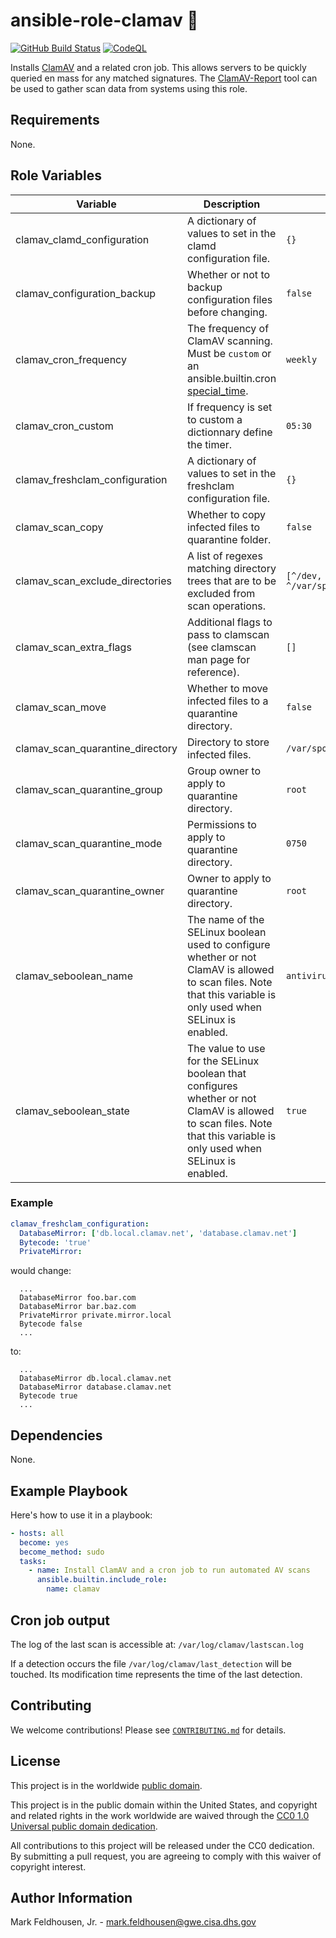 # ansible-role-clamav 🦪 #

[![GitHub Build Status](https://github.com/cisagov/ansible-role-clamav/workflows/build/badge.svg)](https://github.com/cisagov/ansible-role-clamav/actions)
[![CodeQL](https://github.com/cisagov/ansible-role-clamav/workflows/CodeQL/badge.svg)](https://github.com/cisagov/ansible-role-clamav/actions/workflows/codeql-analysis.yml)

Installs [ClamAV](https://www.clamav.net) and a related cron job.
This allows servers to be quickly queried en mass for any matched
signatures.  The
[ClamAV-Report](https://github.com/cisagov/clamav-report) tool can be
used to gather scan data from systems using this role.

## Requirements ##

None.

## Role Variables ##

| Variable | Description | Default | Required |
|----------|-------------|---------|----------|
| clamav_clamd_configuration | A dictionary of values to set in the clamd configuration file. | `{}` | No |
| clamav_configuration_backup | Whether or not to backup configuration files before changing. | `false` | No |
| clamav_cron_frequency | The frequency of ClamAV scanning.  Must be `custom` or an ansible.builtin.cron [special_time](https://docs.ansible.com/ansible/latest/collections/ansible/builtin/cron_module.html#parameter-special_time). | `weekly` | No |
| clamav_cron_custom    | If frequency is set to custom a dictionnary define the timer. | `05:30` | No |
| clamav_freshclam_configuration | A dictionary of values to set in the freshclam configuration file. | `{}` | No |
| clamav_scan_copy | Whether to copy infected files to quarantine folder. | `false` | No |
| clamav_scan_exclude_directories | A list of regexes matching directory trees that are to be excluded from scan operations. | `[^/dev, ^/proc, ^/sys, ^/var/spool/clamav]` | No |
| clamav_scan_extra_flags | Additional flags to pass to clamscan (see clamscan man page for reference).  | `[]` | No |
| clamav_scan_move | Whether to move infected files to a quarantine directory. | `false` | No |
| clamav_scan_quarantine_directory | Directory to store infected files. | `/var/spool/clamav` | No |
| clamav_scan_quarantine_group | Group owner to apply to quarantine directory. | `root` | No |
| clamav_scan_quarantine_mode | Permissions to apply to quarantine directory. | `0750` | No |
| clamav_scan_quarantine_owner | Owner to apply to quarantine directory. | `root` | No |
| clamav_seboolean_name | The name of the SELinux boolean used to configure whether or not ClamAV is allowed to scan files.  Note that this variable is only used when SELinux is enabled. | `antivirus_can_scan_system` | No |
| clamav_seboolean_state | The value to use for the SELinux boolean that configures whether or not ClamAV is allowed to scan files.  Note that this variable is only used when SELinux is enabled. | `true` | No |

### Example ###

```yaml
clamav_freshclam_configuration:
  DatabaseMirror: ['db.local.clamav.net', 'database.clamav.net']
  Bytecode: 'true'
  PrivateMirror:
```

would change:

```properties
  ...
  DatabaseMirror foo.bar.com
  DatabaseMirror bar.baz.com
  PrivateMirror private.mirror.local
  Bytecode false
  ...
```

to:

```properties
  ...
  DatabaseMirror db.local.clamav.net
  DatabaseMirror database.clamav.net
  Bytecode true
  ...
```

## Dependencies ##

None.

## Example Playbook ##

Here's how to use it in a playbook:

```yaml
- hosts: all
  become: yes
  become_method: sudo
  tasks:
    - name: Install ClamAV and a cron job to run automated AV scans
      ansible.builtin.include_role:
        name: clamav
```

## Cron job output ##

The log of the last scan is accessible at: `/var/log/clamav/lastscan.log`

If a detection occurs the file `/var/log/clamav/last_detection` will be touched.
Its modification time represents the time of the last detection.

## Contributing ##

We welcome contributions!  Please see [`CONTRIBUTING.md`](CONTRIBUTING.md) for
details.

## License ##

This project is in the worldwide [public domain](LICENSE).

This project is in the public domain within the United States, and
copyright and related rights in the work worldwide are waived through
the [CC0 1.0 Universal public domain
dedication](https://creativecommons.org/publicdomain/zero/1.0/).

All contributions to this project will be released under the CC0
dedication. By submitting a pull request, you are agreeing to comply
with this waiver of copyright interest.

## Author Information ##

Mark Feldhousen, Jr. - <mark.feldhousen@gwe.cisa.dhs.gov>

